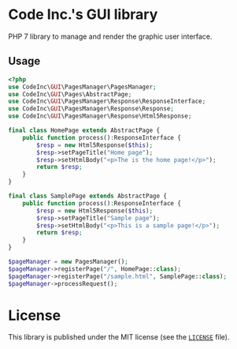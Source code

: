 # Code Inc.'s GUI library

PHP 7 library to manage and render the graphic user interface.

## Usage
```php
<?php
use CodeInc\GUI\PagesManager\PagesManager;
use CodeInc\GUI\Pages\AbstractPage;
use CodeInc\GUI\PagesManager\Response\ResponseInterface;
use CodeInc\GUI\PagesManager\Response\Response;
use CodeInc\GUI\PagesManager\Response\Html5Response;

final class HomePage extends AbstractPage {
	public function process():ResponseInterface {
		$resp = new Html5Response($this);
		$resp->setPageTitle("Home page");
		$resp->setHtmlBody("<p>The is the home page!</p>");
		return $resp;
    }
}

final class SamplePage extends AbstractPage {
    public function process():ResponseInterface {
        $resp = new Html5Response($this);
        $resp->setPageTitle("Sample page");
        $resp->setHtmlBody("<p>This is a sample page!</p>");
        return $resp;
    }
}

$pageManager = new PagesManager();
$pageManager->registerPage("/", HomePage::class);
$pageManager->registerPage("/sample.html", SamplePage::class);
$pageManager->processRequest();
```

# License 
This library is published under the MIT license (see the [`LICENSE`](https://github.com/codeinchq/lib-gui/blob/master/LICENSE) file).


